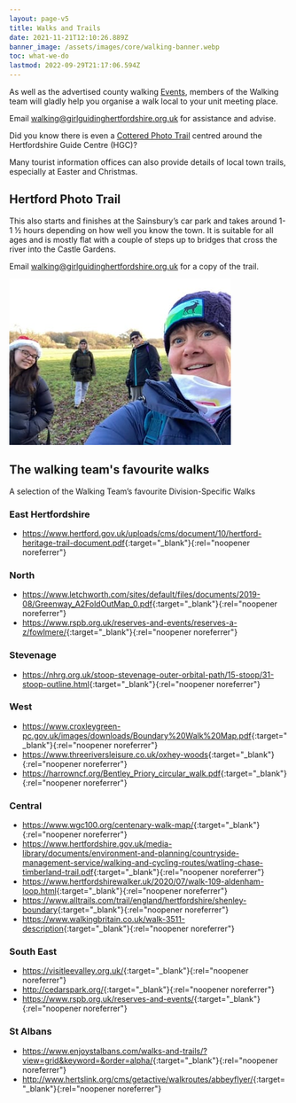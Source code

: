 ```yaml
---
layout: page-v5
title: Walks and Trails
date: 2021-11-21T12:10:26.889Z
banner_image: /assets/images/core/walking-banner.webp
toc: what-we-do
lastmod: 2022-09-29T21:17:06.594Z
---
```

As well as the advertised county walking [Events](/events/), members of the Walking team will gladly help you organise a walk local to your unit meeting place.

Email <walking@girlguidinghertfordshire.org.uk> for assistance and advise.

Did you know there is even a [Cottered Photo Trail](/about-us/county-centre/local-area/#cottered-village-photo-trail) centred around the Hertfordshire Guide Centre (HGC)?

Many tourist information offices can also provide details of local town trails, especially at Easter and Christmas.

## Hertford Photo Trail

This also starts and finishes at the Sainsbury’s car park and takes around 1-1 ½ hours depending on how well you know the town. It is suitable for all ages and is mostly flat with a couple of steps up to bridges that cross the river into the Castle Gardens.  

Email <walking@girlguidinghertfordshire.org.uk> for a copy of the trail.

![Walking in Hertfordshire](/assets/images/2021/11/walking.jpg)

## The walking team's favourite walks

A selection of the Walking Team’s favourite Division-Specific Walks

### East Hertfordshire

- <https://www.hertford.gov.uk/uploads/cms/document/10/hertford-heritage-trail-document.pdf>{:target="_blank"}{:rel="noopener noreferrer"}

### North

- <https://www.letchworth.com/sites/default/files/documents/2019-08/Greenway_A2FoldOutMap_0.pdf>{:target="_blank"}{:rel="noopener noreferrer"}
- <https://www.rspb.org.uk/reserves-and-events/reserves-a-z/fowlmere/>{:target="_blank"}{:rel="noopener noreferrer"}

### Stevenage

- <https://nhrg.org.uk/stoop-stevenage-outer-orbital-path/15-stoop/31-stoop-outline.html>{:target="_blank"}{:rel="noopener noreferrer"}

### West

- <https://www.croxleygreen-pc.gov.uk/images/downloads/Boundary%20Walk%20Map.pdf>{:target="_blank"}{:rel="noopener noreferrer"}
- <https://www.threeriversleisure.co.uk/oxhey-woods>{:target="_blank"}{:rel="noopener noreferrer"}
- <https://harrowncf.org/Bentley_Priory_circular_walk.pdf>{:target="_blank"}{:rel="noopener noreferrer"}

### Central

- <https://www.wgc100.org/centenary-walk-map/>{:target="_blank"}{:rel="noopener noreferrer"}
- <https://www.hertfordshire.gov.uk/media-library/documents/environment-and-planning/countryside-management-service/walking-and-cycling-routes/watling-chase-timberland-trail.pdf>{:target="_blank"}{:rel="noopener noreferrer"}
- <https://www.hertfordshirewalker.uk/2020/07/walk-109-aldenham-loop.html>{:target="_blank"}{:rel="noopener noreferrer"}
- <https://www.alltrails.com/trail/england/hertfordshire/shenley-boundary>{:target="_blank"}{:rel="noopener noreferrer"}
- <https://www.walkingbritain.co.uk/walk-3511-description>{:target="_blank"}{:rel="noopener noreferrer"}

### South East

- <https://visitleevalley.org.uk/>{:target="_blank"}{:rel="noopener noreferrer"}
- <http://cedarspark.org/>{:target="_blank"}{:rel="noopener noreferrer"}
- <https://www.rspb.org.uk/reserves-and-events/>{:target="_blank"}{:rel="noopener noreferrer"}

### St Albans

- <https://www.enjoystalbans.com/walks-and-trails/?view=grid&keyword=&order=alpha/>{:target="_blank"}{:rel="noopener noreferrer"}
- <http://www.hertslink.org/cms/getactive/walkroutes/abbeyflyer/>{:target="_blank"}{:rel="noopener noreferrer"}
